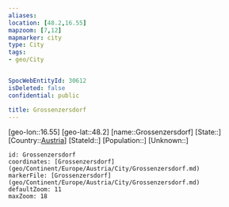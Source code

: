 ```yaml
---
aliases: 
location: [48.2,16.55]
mapzoom: [7,12] 
mapmarker: city 
type: City
tags:
- geo/City


SpocWebEntityId: 30612
isDeleted: false
confidential: public

title: Grossenzersdorf
---
```

[geo-lon::16.55]
[geo-lat::48.2]
[name::Grossenzersdorf]
[State::]
[Country::[Austria](geo/Continent/Europe/Austria.md)]
[StateId::]
[Population::]
[Unknown::]


```leaflet
id: Grossenzersdorf
coordinates: [Grossenzersdorf](geo/Continent/Europe/Austria/City/Grossenzersdorf.md)
markerFile: [Grossenzersdorf](geo/Continent/Europe/Austria/City/Grossenzersdorf.md)
defaultZoom: 11 
maxZoom: 18
```


